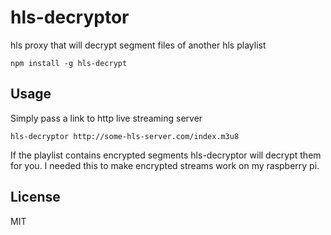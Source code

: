 # hls-decryptor

hls proxy that will decrypt segment files of another hls playlist

```
npm install -g hls-decrypt
```

## Usage

Simply pass a link to http live streaming server

```
hls-decryptor http://some-hls-server.com/index.m3u8
```

If the playlist contains encrypted segments hls-decryptor will decrypt them for you.
I needed this to make encrypted streams work on my raspberry pi.

## License

MIT
